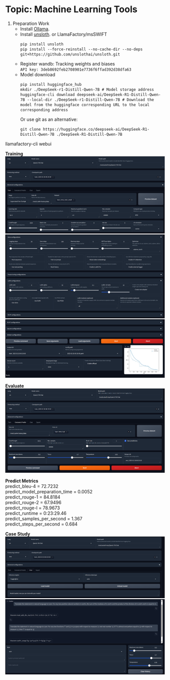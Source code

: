 # Topic: Machine Learning Tools
1. Preparation Work
    - Install [Ollama](https://ollama.com/download/windows).  
    - Install [unsloth](https://github.com/unslothai/unsloth).  or LlamaFactory/msSWIFT
        ```
        pip install unsloth
        pip install --force-reinstall --no-cache-dir --no-deps git+https://github.com/unslothai/unsloth.git
        ```
    - Register wandb: Tracking weights and biases  
      ```API key: 3deb8692feb2708901e7736f6ffad392d38dfa63```  
    - Model download  
        ```
        pip install huggingface_hub
        mkdir ./DeepSeek-r1-Distill-Qwen-7B # Model storage address
        huggingface-cli download deepseek-ai/DeepSeek-R1-Distill-Qwen-7B --local-dir ./DeepSeek-r1-Distill-Qwen-7B # Download the model from the huggingface corresponding URL to the local corresponding address
        ```
        Or use git as an alternative:
        ```
        git clone https://huggingface.co/deepseek-ai/DeepSeek-R1-Distill-Qwen-7B ./DeepSeek-R1-Distill-Qwen-7B
        ```

llamafactory-cli webui  

**Training**
![alt text](image-2.png)
![alt text](image-3.png)
![alt text](image-4.png)

**Evaluate**
![alt text](image-1.png)

**Predict Metrics**  
  predict_bleu-4                 =    72.7232  
  predict_model_preparation_time =     0.0052  
  predict_rouge-1                =    84.8184  
  predict_rouge-2                =    67.9496  
  predict_rouge-l                =    78.9673  
  predict_runtime                = 0:23:29.46  
  predict_samples_per_second     =      1.367  
  predict_steps_per_second       =      0.684  

**Case Study**  
![alt text](image-5.png)
![alt text](image-6.png)